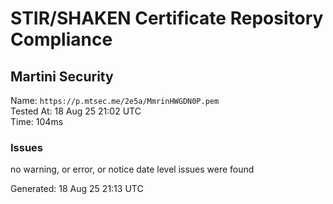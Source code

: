 # STIR/SHAKEN Certificate Repository Compliance

## Martini Security

Name: `https://p.mtsec.me/2e5a/MmrinHWGDN0P.pem`\
Tested At: 18 Aug 25 21:02 UTC\
Time: 104ms

### Issues

no warning, or error, or notice date level issues were found

Generated: 18 Aug 25 21:13 UTC